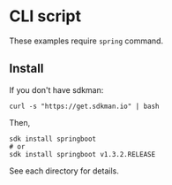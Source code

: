 # CLI script

These examples require `spring` command.

## Install

If you don't have sdkman:

```
curl -s "https://get.sdkman.io" | bash
```

Then,

```
sdk install springboot
# or
sdk install springboot v1.3.2.RELEASE
```

See each directory for details.

